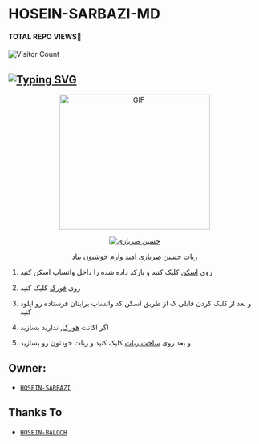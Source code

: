 # HOSEIN-SARBAZI-MD
#### TOTAL REPO VIEWS📍

![Visitor Count](https://profile-counter.glitch.me/terror-boy/count.svg)

## [![Typing SVG](https://readme-typing-svg.herokuapp.com?font=Rockstar-ExtraBold&color=F33A6A&lines=WELCOME+TO+HOSEIN-SARBAZI+MD+WA+BOT.;CREATED+BY+HOSEIN-BALOCH+YT;BEST+MULTIDEVICE+WA+BOT;THANKS+FOR+HOSEIN+MY+GIT)](https://git.io/typing-svg)

 </a>

</p>

<div align="center">

  <p align="center">

<img src="https://i.ibb.co/5W3gfSG/image.jpg" alt="GIF" width="300" height="270"/>

</p>

  <p align="center">

<a href="#"><img title="حسین صربازی" src="https://i.ibb.co/HnMm6f4/image.jpg"></a>

</p>

</div>

<p align="center">ربات حسین صربازی امید وارم خوشتون بیاد  </br> 


1. روی [اسکن](https://replit.com/@ywtywbHsyn/HOSEINSARBAZIMD?v=1) کلیک کنید و بارکد داده شده را داخل واتساپ اسکن کنید 

2. روی [فورک](https://github.com/hoseinbaloch1/HOSEIN-SARBAZI-MD/fork) کلیک کنید 

2.  و بعد از کلیک کردن فایلی ک از طریق اسکن کد واتساپ برایتان فرستاده رو اپلود کنید

3. اگر اکانت [هورک](https://signup.heroku.com/), ندارید بسازید

5. و بعد روی [ساخت ربات](https://heroku.com/deploy) کلیک کنید و ربات خودتون رو بسازید 


## Owner:
* [`HOSEIN-SARBAZI`](https://github.com/hoseinbaloch1)

## Thanks To
* [`HOSEIN-BALOCH`](https://github.com/hoseinbaloch)
